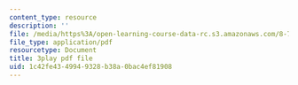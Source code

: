 ```yaml
---
content_type: resource
description: ''
file: /media/https%3A/open-learning-course-data-rc.s3.amazonaws.com/8-701-introduction-to-nuclear-and-particle-physics-fall-2020/1c42fe4349949328b38a0bac4ef81908_pCoDwHg5Vh8.pdf
file_type: application/pdf
resourcetype: Document
title: 3play pdf file
uid: 1c42fe43-4994-9328-b38a-0bac4ef81908
---
```

